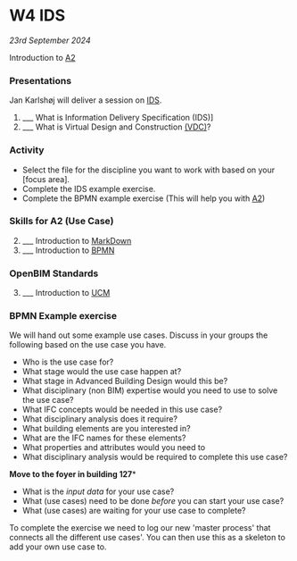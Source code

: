 # W4 IDS

*23rd September 2024*

Introduction to [A2]

### Presentations

Jan Karlshøj will deliver a session on [IDS].

1. ___ What is Information Delivery Specification (IDS)]
1. ___ What is Virtual Design and Construction [(VDC)](/41934/Concepts/VDC)?

### Activity
* Select the file for the discipline you want to work with based on your [focus area].
* Complete the IDS example exercise.
* Complete the BPMN example exercise (This will help you with [A2])

### Skills for A2 (Use Case)
2. ___ Introduction to [MarkDown](/41934/Concepts/MarkDown)
1. ___ Introduction to [BPMN](/41934/Concepts/BPMN)

### OpenBIM Standards
3. ___ Introduction to [UCM](/41934/Concepts/UCM)

### BPMN Example exercise
We will hand out some example use cases.
Discuss in your groups the following based on the use case you have.
* Who is the use case for?
* What stage would the use case happen at?
* What stage in Advanced Building Design would this be?
* What disciplinary (non BIM) expertise would you need to use to solve the use case?
* What IFC concepts would be needed in this use case?
* What disciplinary analysis does it require?	
* What building elements are you interested in?
* What are the IFC names for these elements?
* What properties and attributes would you need to
* What disciplinary analysis would be required to complete this use case?

**Move to the foyer in building 127***
 
* What is the _input data_ for your use case?	
* What (use cases) need to be done _before_ you can start your use case?
* What (use cases) are waiting for your use case to complete?

To complete the exercise we need to log our new 'master process' that connects all the different use cases'. You can then use this as a skeleton to add your own use case to.

<!-- links - try and keep alphabetical --> 

[A2]: /41934/Assignments/A2
[IDS]: /41934/Concepts/IDS

<!--
### In class activity covers...

* External lecture
* Introduction to BlenderBIM
* Introduction to IfcOpenShell
* Introduction to [A2](/41934/Assignments/A2)
* [Install IfcOpenShell, Python and a code editor](/41934/Concepts/IfcOpenShell/installation/updated_installation_instructions/)
* Get a [Github] account
* Do the [Exploring an IFC model](https://blenderbim.org/docs/users/exploring_an_ifc_model.html) tutorial.
* Start with IfcOpenShell [beginner tutorials and examples](/41934/Examples/IfcOpenShell/Basic)

Relevant concepts for today:
* What are the [Uses](/41934/Uses) of OpenBIM?
* [Command Line](/41934/Concepts/CommandLine)
* [Github](/41934/Concepts/Github)
* [IfcOpenShell](/41934/Concepts/IfcOpenShell)
* [BlenderBIM](/41934/Concepts/BlenderBIM/)
* Introduction to [MarkDown](/41934/Concepts/MarkDown)


## External Lecture Christian Kongsgaard (Arkitema)
- [Christian Kongsgaard](https://www.linkedin.com/in/christian-kongsgaard/) - [Open Source & Life Cycle Assesment](https://github.com/timmcginley/41934/files/12596455/OpenSource.LCA.-.Christian.Kongsgaard.-.Presentation.pdf)


Chrstian will then be available in the following session to talk wiht you about your projects.


[Github]: /41934/Concepts/Github

-->
